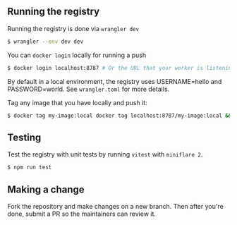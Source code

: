 ## Running the registry


Running the registry is done via `wrangler dev`

```bash
$ wrangler --env dev dev
```

You can `docker login` locally for running a push

```bash
$ docker login localhost:8787 # Or the URL that your worker is listening in
```

By default in a local environment, the registry uses USERNAME=hello and PASSWORD=world. See `wrangler.toml` for more details.

Tag any image that you have locally and push it:

```bash
$ docker tag my-image:local docker tag localhost:8787/my-image:local && docker push localhost:8787/my-image:local
```

## Testing

Test the registry with unit tests by running `vitest` with `miniflare 2`. 

```bash
$ npm run test
```

## Making a change

Fork the repository and make changes on a new branch. Then after you're done, submit a PR so the maintainers can review it.
